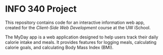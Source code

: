 # INFO 340 Project

This repository contains code for an interactive information web app, created for the _Client-Side Web Development_ course at the UW iSchool.

The MyDay app is a web application designed to help users track their daily calorie intake and meals. It provides features for logging meals, calculating calorie goals, and calculating Body Mass Index (BMI).